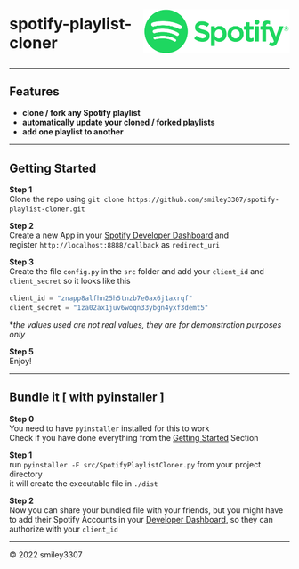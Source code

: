 # <div style="display: flex; align-items: center; justify-content: space-between">spotify-playlist-cloner [<img src="Spotify_Logo_RGB_Green.png" style="max-height: 100px; min-width: 70px">](Spotify_Logo_RGB_Green.png)</div>

---

## Features

- **clone / fork any Spotify playlist**
- **automatically update your cloned / forked playlists**
- **add one playlist to another**

---

## Getting Started

**Step 1**  
Clone the repo using `git clone https://github.com/smiley3307/spotify-playlist-cloner.git`

**Step 2**  
Create a new App in your [Spotify Developer Dashboard][1] and\
register `http://localhost:8888/callback` as `redirect_uri`

**Step 3**  
Create the file `config.py` in the `src` folder and add your `client_id` and `client_secret` so it looks like this

```python
client_id = "znapp8alfhn25h5tnzb7e0ax6j1axrqf"
client_secret = "1za02ax1juv6woqn33ybgn4yxf3demt5"
```

**the values used are not real values, they are for demonstration purposes only*

**Step 5**  
Enjoy!

---

## Bundle it [ with pyinstaller ]

**Step 0**  
You need to have `pyinstaller` installed for this to work  
Check if you have done everything from the [Getting Started](#Getting-Started) Section

**Step 1**  
run `pyinstaller -F src/SpotifyPlaylistCloner.py` from your project directory  
it will create the executable file in `./dist`

**Step 2**  
Now you can share your bundled file with your friends, but you might have to add their Spotify Accounts in
your [Developer Dashboard][1], so they can authorize with your `client_id`

---
&copy; 2022 smiley3307

[1]: https://developer.spotify.com/dashboard/applications

